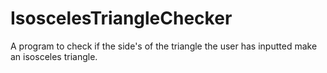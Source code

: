 # IsoscelesTriangleChecker
A program to check if the side's of the triangle the user has inputted make an isosceles triangle.
